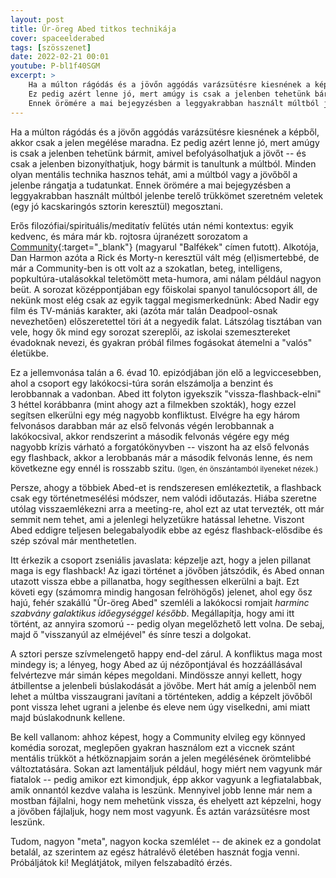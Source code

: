 ```yaml
---
layout: post
title: Űr-öreg Abed titkos technikája
cover: spaceelderabed
tags: [szösszenet]
date: 2022-02-21 00:01
youtube: P-bl1f40SGM
excerpt: >
    Ha a múlton rágódás és a jövőn aggódás varázsütésre kiesnének a képből, akkor csak a jelen megélése maradna.
    Ez pedig azért lenne jó, mert amúgy is csak a jelenben tehetünk bármit, amivel befolyásolhatjuk a jövőt -- és csak a jelenben bizonyíthatjuk, hogy bármit is tanultunk a múltból.
    Ennek örömére a mai bejegyzésben a leggyakrabban használt múltból jelenbe terelő trükkömet szeretném veletek megosztani.
---
```


Ha a múlton rágódás és a jövőn aggódás varázsütésre kiesnének a képből, akkor csak a jelen megélése maradna.
Ez pedig azért lenne jó, mert amúgy is csak a jelenben tehetünk bármit, amivel befolyásolhatjuk a jövőt -- és csak a jelenben bizonyíthatjuk, hogy bármit is tanultunk a múltból.
Minden olyan mentális technika hasznos tehát, ami a múltból vagy a jövőből a jelenbe rángatja a tudatunkat.
Ennek örömére a mai bejegyzésben a leggyakrabban használt múltból jelenbe terelő trükkömet szeretném veletek (egy jó kacskaringós sztorin keresztül) megosztani.

Erős filozófiai/spirituális/meditatív felütés után némi kontextus: egyik kedvenc, és mára már kb. rojtosra újranézett sorozatom a [Community](https://hu.wikipedia.org/wiki/Balf%C3%A9kek){:target="_blank"} (magyarul "Balfékek" címen futott).
Alkotója, Dan Harmon azóta a Rick és Morty-n keresztül vált még (el)ismertebbé, de már a Community-ben is ott volt az a szokatlan, beteg, intelligens, popkultúra-utalásokkal teletömött meta-humora, ami nálam például nagyon beüt.
A sorozat középpontjában egy főiskolai spanyol tanulócsoport áll, de nekünk most elég csak az egyik taggal megismerkednünk:
Abed Nadir egy film és TV-mániás karakter, aki (azóta már talán Deadpool-osnak nevezhetően) előszeretettel töri át a negyedik falat.
Látszólag tisztában van vele, hogy ők mind egy sorozat szereplői, az iskolai szemesztereket évadoknak nevezi, és gyakran próbál filmes fogásokat átemelni a "valós" életükbe.

Ez a jellemvonása talán a 6. évad 10. epizódjában jön elő a legviccesebben, ahol a csoport egy lakókocsi-túra során elszámolja a benzint és lerobbannak a vadonban.
Abed itt folyton igyekszik "vissza-flashback-elni" 3 héttel korábbanra (mint ahogy azt a filmekben szokták), hogy ezzel segítsen elkerülni egy még nagyobb konfliktust.
Elvégre ha egy három felvonásos darabban már az első felvonás végén lerobbannak a lakókocsival, akkor rendszerint a második felvonás végére egy még nagyobb krízis várható a forgatókönyvben -- viszont ha az első felvonás egy flashback, akkor a lerobbanás már a második felvonás lenne, és nem következne egy ennél is rosszabb szitu.
<small>(Igen, én önszántamból ilyeneket nézek.)</small>

Persze, ahogy a többiek Abed-et is rendszeresen emlékeztetik, a flashback csak egy történetmesélési módszer, nem valódi időutazás.
Hiába szeretne utólag visszaemlékezni arra a meeting-re, ahol ezt az utat tervezték, ott már semmit nem tehet, ami a jelenlegi helyzetükre hatással lehetne.
Viszont Abed eddigre teljesen belegabalyodik ebbe az egész flashback-elősdibe és szép szóval már menthetetlen.

Itt érkezik a csoport zseniális javaslata: képzelje azt, hogy a jelen pillanat maga is egy flashback!
Az igazi történet a jövőben játszódik, és Abed onnan utazott vissza ebbe a pillanatba, hogy segíthessen elkerülni a bajt.
Ezt követi egy (számomra mindig hangosan felröhögős) jelenet, ahol egy ősz hajú, fehér szakállú "Űr-öreg Abed" szemléli a lakókocsi romjait *harminc szabvány galaktikus időegységgel később*.
Megállapítja, hogy ami itt történt, az annyira szomorú -- pedig olyan megelőzhető lett volna.
De sebaj, majd ő "visszanyúl az elméjével" és sínre teszi a dolgokat.

A sztori persze szívmelengető happy end-del zárul.
A konfliktus maga most mindegy is; a lényeg, hogy Abed az új nézőpontjával és hozzáállásával felvértezve már simán képes megoldani.
Mindössze annyi kellett, hogy átbillentse a jelenbeli búslakodását a jövőbe.
Mert hát amíg a jelenből nem lehet a múltba visszaugrani javítani a történteken, addig a képzelt jövőből pont vissza lehet ugrani a jelenbe és eleve nem úgy viselkedni, ami miatt majd búslakodnunk kellene.

Be kell vallanom: ahhoz képest, hogy a Community elvileg egy könnyed komédia sorozat, meglepően gyakran használom ezt a viccnek szánt mentális trükköt a hétköznapjaim során a jelen megélésének örömtelibbé változtatására.
Sokan azt lamentáljuk például, hogy miért nem vagyunk már fiatalok -- pedig amikor ezt kimondjuk, épp akkor vagyunk a legfiatalabbak, amik onnantól kezdve valaha is leszünk.
Mennyivel jobb lenne már nem a mostban fájlalni, hogy nem mehetünk vissza, és ehelyett azt képzelni, hogy a jövőben fájlaljuk, hogy nem most vagyunk.
És aztán varázsütésre most leszünk.

Tudom, nagyon "meta", nagyon kocka szemlélet -- de akinek ez a gondolat betalál, az szerintem az egész hátralévő életében hasznát fogja venni.
Próbáljátok ki!
Meglátjátok, milyen felszabadító érzés.